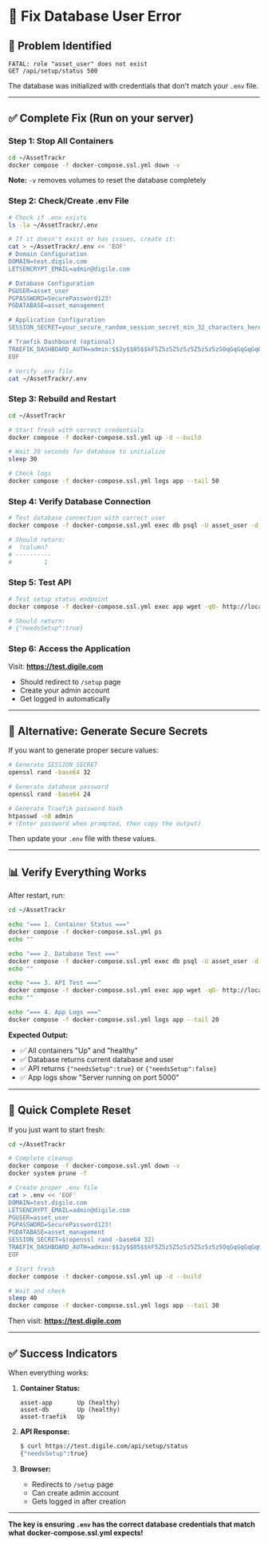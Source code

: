 # 🔧 Fix Database User Error

## 🚨 Problem Identified

```
FATAL: role "asset_user" does not exist
GET /api/setup/status 500
```

The database was initialized with credentials that don't match your `.env` file.

---

## ✅ **Complete Fix** (Run on your server)

### Step 1: Stop All Containers

```bash
cd ~/AssetTrackr
docker compose -f docker-compose.ssl.yml down -v
```

**Note:** `-v` removes volumes to reset the database completely

### Step 2: Check/Create .env File

```bash
# Check if .env exists
ls -la ~/AssetTrackr/.env

# If it doesn't exist or has issues, create it:
cat > ~/AssetTrackr/.env << 'EOF'
# Domain Configuration
DOMAIN=test.digile.com
LETSENCRYPT_EMAIL=admin@digile.com

# Database Configuration
PGUSER=asset_user
PGPASSWORD=SecurePassword123!
PGDATABASE=asset_management

# Application Configuration
SESSION_SECRET=your_secure_random_session_secret_min_32_characters_here

# Traefik Dashboard (optional)
TRAEFIK_DASHBOARD_AUTH=admin:$$2y$$05$$kF5Z5z5Z5z5z5Z5z5z5z5OqGqGqGqGqGqGqGqGqGqGqGqGqGqG
EOF

# Verify .env file
cat ~/AssetTrackr/.env
```

### Step 3: Rebuild and Restart

```bash
cd ~/AssetTrackr

# Start fresh with correct credentials
docker compose -f docker-compose.ssl.yml up -d --build

# Wait 30 seconds for database to initialize
sleep 30

# Check logs
docker compose -f docker-compose.ssl.yml logs app --tail 50
```

### Step 4: Verify Database Connection

```bash
# Test database connection with correct user
docker compose -f docker-compose.ssl.yml exec db psql -U asset_user -d asset_management -c "SELECT 1;"

# Should return:
#  ?column? 
# ----------
#         1
```

### Step 5: Test API

```bash
# Test setup status endpoint
docker compose -f docker-compose.ssl.yml exec app wget -qO- http://localhost:5000/api/setup/status

# Should return:
# {"needsSetup":true}
```

### Step 6: Access the Application

Visit: **https://test.digile.com**

- Should redirect to `/setup` page
- Create your admin account
- Get logged in automatically

---

## 🎯 Alternative: Generate Secure Secrets

If you want to generate proper secure values:

```bash
# Generate SESSION_SECRET
openssl rand -base64 32

# Generate database password
openssl rand -base64 24

# Generate Traefik password hash
htpasswd -nB admin
# (Enter password when prompted, then copy the output)
```

Then update your `.env` file with these values.

---

## 📊 Verify Everything Works

After restart, run:

```bash
cd ~/AssetTrackr

echo "=== 1. Container Status ==="
docker compose -f docker-compose.ssl.yml ps
echo ""

echo "=== 2. Database Test ==="
docker compose -f docker-compose.ssl.yml exec db psql -U asset_user -d asset_management -c "SELECT current_database(), current_user;"
echo ""

echo "=== 3. API Test ==="
docker compose -f docker-compose.ssl.yml exec app wget -qO- http://localhost:5000/api/setup/status
echo ""

echo "=== 4. App Logs ==="
docker compose -f docker-compose.ssl.yml logs app --tail 20
```

**Expected Output:**
- ✅ All containers "Up" and "healthy"
- ✅ Database returns current database and user
- ✅ API returns `{"needsSetup":true}` or `{"needsSetup":false}`
- ✅ App logs show "Server running on port 5000"

---

## 🚀 Quick Complete Reset

If you just want to start fresh:

```bash
cd ~/AssetTrackr

# Complete cleanup
docker compose -f docker-compose.ssl.yml down -v
docker system prune -f

# Create proper .env file
cat > .env << 'EOF'
DOMAIN=test.digile.com
LETSENCRYPT_EMAIL=admin@digile.com
PGUSER=asset_user
PGPASSWORD=SecurePassword123!
PGDATABASE=asset_management
SESSION_SECRET=$(openssl rand -base64 32)
TRAEFIK_DASHBOARD_AUTH=admin:$$2y$$05$$kF5Z5z5Z5z5z5Z5z5z5z5OqGqGqGqGqGqGqGqGqGqGqGqGqGqG
EOF

# Start fresh
docker compose -f docker-compose.ssl.yml up -d --build

# Wait and check
sleep 40
docker compose -f docker-compose.ssl.yml logs app --tail 30
```

Then visit: **https://test.digile.com**

---

## ✅ Success Indicators

When everything works:

1. **Container Status:**
   ```
   asset-app       Up (healthy)
   asset-db        Up (healthy)
   asset-traefik   Up
   ```

2. **API Response:**
   ```bash
   $ curl https://test.digile.com/api/setup/status
   {"needsSetup":true}
   ```

3. **Browser:**
   - Redirects to `/setup` page
   - Can create admin account
   - Gets logged in after creation

---

**The key is ensuring `.env` has the correct database credentials that match what docker-compose.ssl.yml expects!**
